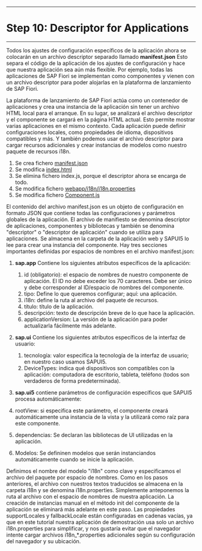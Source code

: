 ********************************
# Step 10: Descriptor for Applications
********************************

Todos los ajustes de configuración específicos de la aplicación ahora se colocarán en un archivo descriptor separado llamado **manifest.json**
Esto separa el código de la aplicación de los ajustes de configuración y hace que nuestra aplicación sea aún más flexible.
Por ejemplo, todas las aplicaciones de SAP Fiori se implementan como componentes y vienen con un archivo descriptor para poder alojarlas en la plataforma de lanzamiento de SAP Fiori.

La plataforma de lanzamiento de SAP Fiori actúa como un contenedor de aplicaciones y crea una 
instancia de la aplicación sin tener un archivo HTML local para el arranque. 
En su lugar, se analizará el archivo descriptor y el componente se cargará en la página HTML actual.
Esto permite mostrar varias aplicaciones en el mismo contexto. Cada aplicación puede definir 
configuraciones locales, como propiedades de idioma, dispositivos compatibles y más.
Y también podemos usar el archivo descriptor para cargar recursos adicionales y crear instancias 
de modelos como nuestro paquete de recursos i18n.

1. Se crea fichero [manifest.json](webapp/manifest.json)
2. Se modifica [index.html](webapp/index.html)
3. Se elimina fichero index.js, porque el descriptor ahora se encarga de todo.
4. Se modifica fichero [webapp/i18n/i18n.properties](webapp/i18n/i18n.properties)
5. Se modifica fichero [Component.js](webapp/Component.js)

El contenido del archivo manifest.json es un objeto de configuración en formato JSON que contiene todas las configuraciones y parámetros globales de la aplicación.
El archivo de manifiesto se denomina descriptor de aplicaciones, componentes y bibliotecas y 
también se denomina "descriptor" o "descriptor de aplicación" cuando se utiliza para aplicaciones.
Se almacena en la carpeta de la aplicación web y SAPUI5 lo lee para crear una instancia del componente. 
Hay tres secciones importantes definidas por espacios de nombres en el archivo manifest.json:


1. **sap.app**
   Contiene los siguientes atributos específicos de la aplicación:
    1. id (obligatorio): el espacio de nombres de nuestro componente de aplicación.
    El ID no debe exceder los 70 caracteres. Debe ser único y debe corresponder al ID/espacio 
    de nombres del componente.
    2. tipo: Define lo que queremos configurar; aquí: una aplicación.
    3. i18n: define la ruta al archivo del paquete de recursos.
    4. título: título de la aplicación.
    5. descripción: texto de descripción breve de lo que hace la aplicación.
    6. applicationVersion: La versión de la aplicación para poder actualizarla fácilmente más adelante.


2. **sap.ui**
   Contiene los siguientes atributos específicos de la interfaz de usuario:
   1. tecnología: valor especifica la tecnología de la interfaz de usuario; 
   en nuestro caso usamos SAPUI5.
   2. DeviceTypes: indica qué dispositivos son compatibles con la aplicación: 
   computadora de escritorio, tableta, teléfono (todos son verdaderos de forma predeterminada).


3. **sap.ui5** contiene parámetros de configuración específicos que SAPUI5 procesa automáticamente:
  1. rootView: si especifica este parámetro, el componente creará automáticamente una instancia de la vista y la utilizará como raíz para este componente.
2. dependencias: Se declaran las bibliotecas de UI utilizadas en la aplicación.
  3. Modelos: Se defininen modelos que serán instanciandos automáticamente cuando se inicie la aplicación.


Definimos el nombre del modelo "i18n" como clave y especificamos el archivo del paquete por espacio de nombres. 
Como en los pasos anteriores, el archivo con nuestros textos traducidos se almacena en la carpeta i18n y se denomina i18n.properties. Simplemente anteponemos la ruta al archivo con el espacio de nombres de nuestra aplicación. La creación de instancias manual en el método init del componente de la aplicación se eliminará más adelante en este paso. Las propiedades supportLocales y fallbackLocale están configuradas en cadenas vacías, ya que en este tutorial nuestra aplicación de demostración usa solo un archivo i18n.properties para simplificar, y nos gustaría evitar que el navegador intente cargar archivos i18n_*.properties adicionales según su configuración del navegador y su ubicación. 

